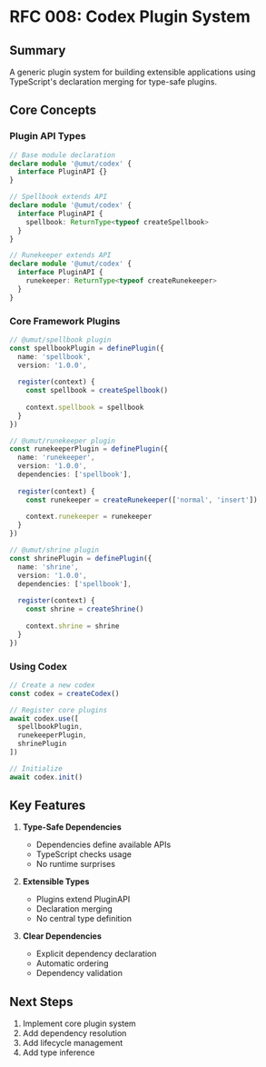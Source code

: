 # RFC 008: Codex Plugin System

## Summary
A generic plugin system for building extensible applications using TypeScript's declaration merging for type-safe plugins.

## Core Concepts

### Plugin API Types
```typescript
// Base module declaration
declare module '@umut/codex' {
  interface PluginAPI {}
}

// Spellbook extends API
declare module '@umut/codex' {
  interface PluginAPI {
    spellbook: ReturnType<typeof createSpellbook>
  }
}

// Runekeeper extends API
declare module '@umut/codex' {
  interface PluginAPI {
    runekeeper: ReturnType<typeof createRunekeeper>
  }
}
```

### Core Framework Plugins
```typescript
// @umut/spellbook plugin
const spellbookPlugin = definePlugin({
  name: 'spellbook',
  version: '1.0.0',
  
  register(context) {
    const spellbook = createSpellbook()
    
    context.spellbook = spellbook
  }
})

// @umut/runekeeper plugin
const runekeeperPlugin = definePlugin({
  name: 'runekeeper',
  version: '1.0.0',
  dependencies: ['spellbook'],
  
  register(context) {
    const runekeeper = createRunekeeper(['normal', 'insert'])
    
    context.runekeeper = runekeeper
  }
})

// @umut/shrine plugin
const shrinePlugin = definePlugin({
  name: 'shrine',
  version: '1.0.0',
  dependencies: ['spellbook'],
  
  register(context) {
    const shrine = createShrine()
    
    context.shrine = shrine
  }
})
```

### Using Codex
```typescript
// Create a new codex
const codex = createCodex()

// Register core plugins
await codex.use([
  spellbookPlugin,
  runekeeperPlugin,
  shrinePlugin
])

// Initialize
await codex.init()
```

## Key Features

1. **Type-Safe Dependencies**
   - Dependencies define available APIs
   - TypeScript checks usage
   - No runtime surprises

2. **Extensible Types**
   - Plugins extend PluginAPI
   - Declaration merging
   - No central type definition

3. **Clear Dependencies**
   - Explicit dependency declaration
   - Automatic ordering
   - Dependency validation

## Next Steps
1. Implement core plugin system
2. Add dependency resolution
3. Add lifecycle management
4. Add type inference